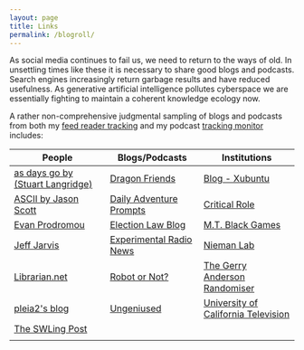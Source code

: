 ```yaml
---
layout: page
title: Links
permalink: /blogroll/
---
```


As social media continues to fail us, we need to return to the ways of old.  In unsettling times like these it is necessary to share good blogs and podcasts.  Search engines increasingly return garbage results and have reduced usefulness.  As generative artificial intelligence pollutes cyberspace we are essentially fighting to maintain a coherent knowledge ecology now.

A rather non-comprehensive judgmental sampling of blogs and podcasts from both my [feed reader tracking](https://code.launchpad.net/~skellat/+git/FeedReadingFeeds) and my podcast [tracking monitor](https://code.launchpad.net/~skellat/+git/Podcasting) includes:

| People | Blogs/Podcasts | Institutions |
|--------|----------|--------------|
|[as days go by (Stuart Langridge)](https://www.kryogenix.org/days/)        |[Dragon Friends](https://thedragonfriends.com/)          |[Blog - Xubuntu](https://xubuntu.org/)              |
|[ASCII by Jason Scott](http://ascii.textfiles.com/)         |[Daily Adventure Prompts](https://dailyadventureprompts.tumblr.com/)          |[Critical Role](https://critrole.com/)              |
|[Evan Prodromou](https://evanp.me/)         |[Election Law Blog](https://electionlawblog.org/)          |[M.T. Black Games](https://www.mtblackgames.com/blog/)              |
|[Jeff Jarvis](https://buzzmachine.com/)        |[Experimental Radio News](https://www.experimentalradio.news/)          |[Nieman Lab](https://www.niemanlab.org/)               |
|[Librarian.net](https://www.librarian.net/)        |[Robot or Not?](https://www.theincomparable.com/robot/)          |[The Gerry Anderson Randomiser](https://gerry-anderson-randomiser.captivate.fm)              |
|[pleia2's blog](https://princessleia.com/journal)        |[Ungeniused](https://www.relay.fm/ungeniused)           |[University of California Television](http://www.uctv.tv)               |
|[The SWLing Post](https://swling.com/blog)        |          |              |
|        |          |              |
